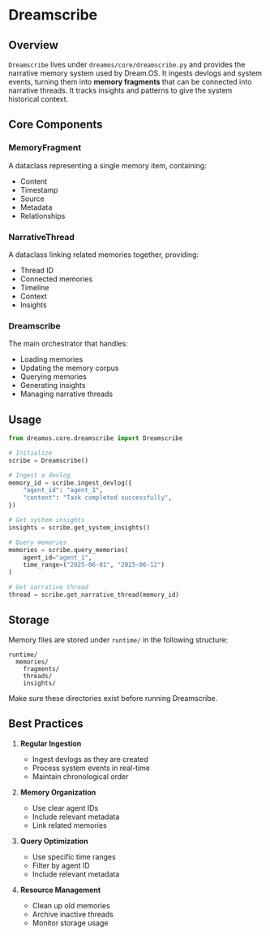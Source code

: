 # Dreamscribe

## Overview

`Dreamscribe` lives under `dreamos/core/dreamscribe.py` and provides the narrative memory system used by Dream.OS. It ingests devlogs and system events, turning them into **memory fragments** that can be connected into narrative threads. It tracks insights and patterns to give the system historical context.

## Core Components

### MemoryFragment
A dataclass representing a single memory item, containing:
- Content
- Timestamp
- Source
- Metadata
- Relationships

### NarrativeThread
A dataclass linking related memories together, providing:
- Thread ID
- Connected memories
- Timeline
- Context
- Insights

### Dreamscribe
The main orchestrator that handles:
- Loading memories
- Updating the memory corpus
- Querying memories
- Generating insights
- Managing narrative threads

## Usage

```python
from dreamos.core.dreamscribe import Dreamscribe

# Initialize
scribe = Dreamscribe()

# Ingest a devlog
memory_id = scribe.ingest_devlog({
    "agent_id": "agent_1",
    "content": "Task completed successfully",
})

# Get system insights
insights = scribe.get_system_insights()

# Query memories
memories = scribe.query_memories(
    agent_id="agent_1",
    time_range=("2025-06-01", "2025-06-12")
)

# Get narrative thread
thread = scribe.get_narrative_thread(memory_id)
```

## Storage

Memory files are stored under `runtime/` in the following structure:
```
runtime/
  memories/
    fragments/
    threads/
    insights/
```

Make sure these directories exist before running Dreamscribe.

## Best Practices

1. **Regular Ingestion**
   - Ingest devlogs as they are created
   - Process system events in real-time
   - Maintain chronological order

2. **Memory Organization**
   - Use clear agent IDs
   - Include relevant metadata
   - Link related memories

3. **Query Optimization**
   - Use specific time ranges
   - Filter by agent ID
   - Include relevant metadata

4. **Resource Management**
   - Clean up old memories
   - Archive inactive threads
   - Monitor storage usage 